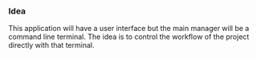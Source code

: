 ### Idea

This application will have a user interface but the main manager will be a command line terminal. The idea is to control the workflow of the project directly with that terminal.

